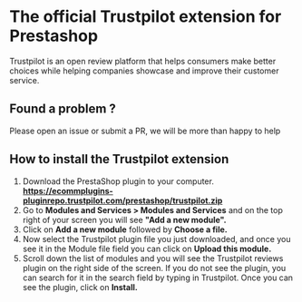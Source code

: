 # The official Trustpilot extension for Prestashop


Trustpilot is an open review platform that helps consumers make better choices while helping companies showcase and improve their customer service.


## Found a problem ?

Please open an issue or submit a PR, we will be more than happy to help


## How to install the Trustpilot extension

1. Download the PrestaShop plugin to your computer. __https://ecommplugins-pluginrepo.trustpilot.com/prestashop/trustpilot.zip__
2. Go to __Modules and Services > Modules and Services__ and on the top right of your screen you will see __"Add a new module".__
3. Click on __Add a new module__ followed by __Choose a file.__
4. Now select the Trustpilot plugin file you just downloaded, and once you see it in the Module file field you can click on __Upload this module.__
5. Scroll down the list of modules and you will see the Trustpilot reviews plugin on the right side of the screen. If you do not see the plugin, you can search for it in the search field by typing in Trustpilot. Once you can see the plugin, click on __Install.__

